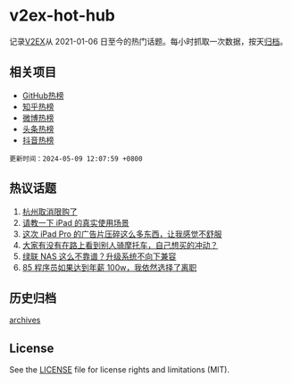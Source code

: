 # v2ex-hot-hub

 记录[V2EX](https://www.v2ex.com/)从 2021-01-06 日至今的热门话题。每小时抓取一次数据，按天[归档](archives)。
 
 ## 相关项目

- [GitHub热榜](https://github.com/it985/github-hot-hub)
- [知乎热榜](https://github.com/it985/zhihu-hot-hub)
- [微博热榜](https://github.com/it985/weibo-hot-hub)
- [头条热榜](https://github.com/it985/toutiao-hot-hub)
- [抖音热榜](https://github.com/it985/douyin-hot-hub)


 `更新时间：2024-05-09 12:07:59 +0800`

## 热议话题

1. [杭州取消限购了](https://www.v2ex.com/t/1038958)
1. [请教一下 iPad 的真实使用场景](https://www.v2ex.com/t/1038810)
1. [这次 iPad Pro 的广告片压碎这么多东西，让我感觉不舒服](https://www.v2ex.com/t/1038874)
1. [大家有没有在路上看到别人骑摩托车，自己想买的冲动？](https://www.v2ex.com/t/1038962)
1. [绿联 NAS 这么不靠谱？升级系统不向下兼容](https://www.v2ex.com/t/1038801)
1. [85 程序员如果达到年薪 100w，我依然选择了离职](https://www.v2ex.com/t/1038742)

## 历史归档

[archives](archives)

## License

See the [LICENSE](LICENSE) file for license rights and limitations (MIT).
